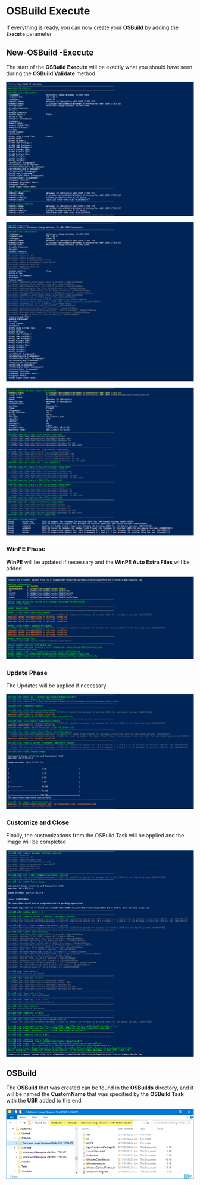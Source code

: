 # OSBuild Execute

If everything is ready, you can now create your **OSBuild** by adding the **`Execute`** parameter

## New-OSBuild -Execute

The start of the **OSBuild Execute** will be exactly what you should have seen during the **OSBuild Validate** method

![](../../../../.gitbook/assets/image%20%2823%29.png)

![](../../../../.gitbook/assets/image%20%2897%29.png)

![](../../../../.gitbook/assets/image%20%28291%29.png)

### WinPE Phase

**WinPE** will be updated if necessary and the **WinPE Auto Extra Files** will be added

![](../../../../.gitbook/assets/image%20%28100%29.png)

### Update Phase

The Updates will be applied if necessary

![](../../../../.gitbook/assets/image%20%28110%29.png)

### Customize and Close

Finally, the customizations from the OSBuild Task will be applied and the image will be completed

![](../../../../.gitbook/assets/image%20%2819%29.png)

## OSBuild

The **OSBuild** that was created can be found in the **OSBuilds** directory, and it will be named the **CustomName** that was specified by the **OSBuild Task** with the **UBR** added to the end

![](../../../../.gitbook/assets/image%20%2890%29.png)



